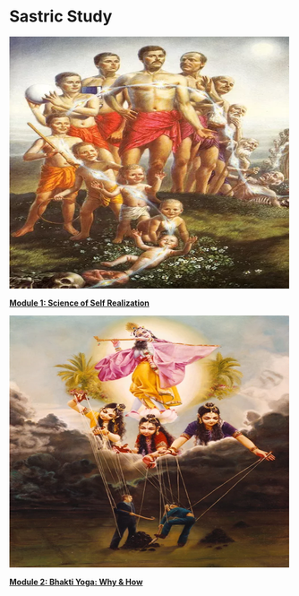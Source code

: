 # **Sastric Study**

<img src="../images/ssr.png" alt="Example Image" width="500" height="450" /> 

**[Module 1: Science of Self Realization](https://nigamakalpataru108.github.io/Sastric_Study/SSR)** 

<img src="../images/by.png" alt="Example Image" width="500" height="450" /> 

**[Module 2: Bhakti Yoga: Why & How](https://nigamakalpataru108.github.io/Sastric_Study/Bhakti_Yoga)** 

